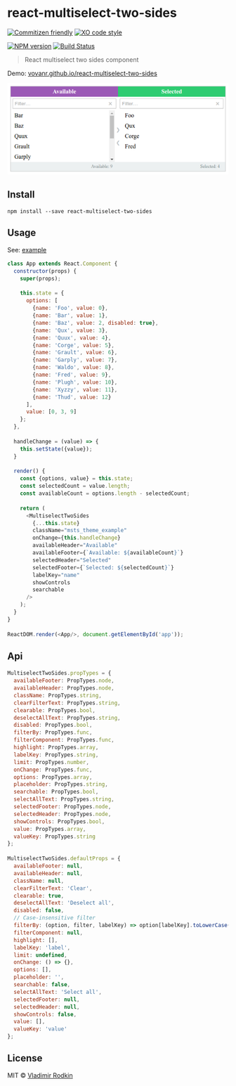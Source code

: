 # react-multiselect-two-sides

[![Commitizen friendly][commitizen-image]][commitizen-url]
[![XO code style][codestyle-image]][codestyle-url]

[![NPM version][npm-image]][npm-url]
[![Build Status][travis-image]][travis-url]

> React multiselect two sides component

Demo: [vovanr.github.io/react-multiselect-two-sides][demo]

![](preview.png)

## Install

```shell
npm install --save react-multiselect-two-sides
```

## Usage
See: [example](example/app.jsx)

```js
class App extends React.Component {
  constructor(props) {
    super(props);

    this.state = {
      options: [
        {name: 'Foo', value: 0},
        {name: 'Bar', value: 1},
        {name: 'Baz', value: 2, disabled: true},
        {name: 'Qux', value: 3},
        {name: 'Quux', value: 4},
        {name: 'Corge', value: 5},
        {name: 'Grault', value: 6},
        {name: 'Garply', value: 7},
        {name: 'Waldo', value: 8},
        {name: 'Fred', value: 9},
        {name: 'Plugh', value: 10},
        {name: 'Xyzzy', value: 11},
        {name: 'Thud', value: 12}
      ],
      value: [0, 3, 9]
    };
  },

  handleChange = (value) => {
    this.setState({value});
  }

  render() {
    const {options, value} = this.state;
    const selectedCount = value.length;
    const availableCount = options.length - selectedCount;

    return (
      <MultiselectTwoSides
        {...this.state}
        className="msts_theme_example"
        onChange={this.handleChange}
        availableHeader="Available"
        availableFooter={`Available: ${availableCount}`}
        selectedHeader="Selected"
        selectedFooter={`Selected: ${selectedCount}`}
        labelKey="name"
        showControls
        searchable
      />
    );
  }
}

ReactDOM.render(<App/>, document.getElementById('app'));
```

## Api

```js
MultiselectTwoSides.propTypes = {
  availableFooter: PropTypes.node,
  availableHeader: PropTypes.node,
  className: PropTypes.string,
  clearFilterText: PropTypes.string,
  clearable: PropTypes.bool,
  deselectAllText: PropTypes.string,
  disabled: PropTypes.bool,
  filterBy: PropTypes.func,
  filterComponent: PropTypes.func,
  highlight: PropTypes.array,
  labelKey: PropTypes.string,
  limit: PropTypes.number,
  onChange: PropTypes.func,
  options: PropTypes.array,
  placeholder: PropTypes.string,
  searchable: PropTypes.bool,
  selectAllText: PropTypes.string,
  selectedFooter: PropTypes.node,
  selectedHeader: PropTypes.node,
  showControls: PropTypes.bool,
  value: PropTypes.array,
  valueKey: PropTypes.string
};

MultiselectTwoSides.defaultProps = {
  availableFooter: null,
  availableHeader: null,
  className: null,
  clearFilterText: 'Clear',
  clearable: true,
  deselectAllText: 'Deselect all',
  disabled: false,
  // Case-insensitive filter
  filterBy: (option, filter, labelKey) => option[labelKey].toLowerCase().indexOf(filter.toLowerCase()) > -1,
  filterComponent: null,
  highlight: [],
  labelKey: 'label',
  limit: undefined,
  onChange: () => {},
  options: [],
  placeholder: '',
  searchable: false,
  selectAllText: 'Select all',
  selectedFooter: null,
  selectedHeader: null,
  showControls: false,
  value: [],
  valueKey: 'value'
};
```

## License
MIT © [Vladimir Rodkin](https://github.com/VovanR)

[demo]: https://vovanr.github.io/react-multiselect-two-sides

[commitizen-url]: https://commitizen.github.io/cz-cli/
[commitizen-image]: https://img.shields.io/badge/commitizen-friendly-brightgreen.svg?style=flat-square

[codestyle-url]: https://github.com/sindresorhus/xo
[codestyle-image]: https://img.shields.io/badge/code_style-XO-5ed9c7.svg?style=flat-square

[npm-url]: https://npmjs.org/package/react-multiselect-two-sides
[npm-image]: https://img.shields.io/npm/v/react-multiselect-two-sides.svg?style=flat-square

[travis-url]: https://travis-ci.org/VovanR/react-multiselect-two-sides
[travis-image]: https://img.shields.io/travis/VovanR/react-multiselect-two-sides.svg?style=flat-square
